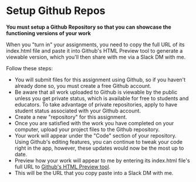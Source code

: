 # Setup Github Repos

__You must setup a Github Repository so that you can showcase the functioning versions of your work__

When you "turn in" your assignments, you need to copy the full URL of its index.html file and paste it into Github's HTML Preview tool to generate a viewable version, which you'll then share with me via a Slack DM with me.

Follow these steps:

- You will submit files for this assignment using Github, so if you haven't already done so, you must create a free Github account.
- Be aware that all work uploaded to Github is viewable by the public unless you get private status, which is available for free to students and educators. To take advantage of private repositories, apply to have student status associated with your Github account.
- Create a new "repository" for this assignment.
- Once you are satisfied with the work you have completed on your computer, upload your project files to the Github repository.
- Your work will appear under the "Code" section of your repository. Using Github's editing features, you can continue to tweak your code right in the app, however, these updates would now be the most up to date.
- Preview how your work will appear to me by entering its index.html file's full URL to [Github's HTML Preview tool](https://htmlpreview.github.io/).
- This will be the URL that you copy paste into a Slack DM with me.
